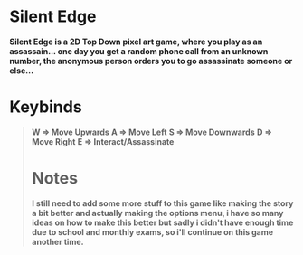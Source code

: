 **<h1>Silent Edge</h1>**
**Silent Edge is a 2D Top Down pixel art game, where you play as an assassain...
one day you get a random phone call from an unknown number, the anonymous person
orders you to go assassinate someone or else...**
**<h1>Keybinds</h1>**
> **W => Move Upwards**
> **A => Move Left**
> **S => Move Downwards**
> **D => Move Right**
> **E => Interact/Assassinate**
**<h1>Notes</h1>**
**I still need to add some more stuff to this game like making the story a bit better
and actually making the options menu, i have so many ideas on how to make this better
but sadly i didn't have enough time due to school and monthly exams, so i'll continue
on this game another time.**
